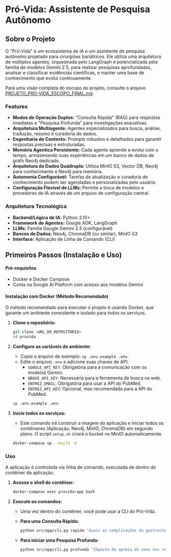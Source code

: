 # **Pró-Vida: Assistente de Pesquisa Autônomo**

## **Sobre o Projeto**

O "Pró-Vida" é um ecossistema de IA e um assistente de pesquisa autônomo projetado para cirurgiões bariátricos. Ele utiliza uma arquitetura de múltiplos agentes, orquestrada pelo LangGraph e potencializada pela família de modelos Gemini 2.5, para realizar pesquisas aprofundadas, analisar e classificar evidências científicas, e manter uma base de conhecimento que evolui continuamente.

Para uma visão completa do escopo do projeto, consulte o arquivo [PROJETO_PRO-VIDA_ESCOPO_FINAL.md](PROJETO_PRO-VIDA_ESCOPO_FINAL.md).

### **Features**

* **Modos de Operação Duplos:** "Consulta Rápida" (RAG) para respostas imediatas e "Pesquisa Profunda" para investigações exaustivas.
* **Arquitetura Multiagente:** Agentes especializados para busca, análise, tradução, resumo e curadoria de dados.
* **Engenharia de Contexto:** Prompts robustos e detalhados para garantir respostas precisas e estruturadas.
* **Memória Agentica Persistente:** Cada agente aprende e evolui com o tempo, armazenando suas experiências em um banco de dados de grafo Neo4j dedicado.
* **Arquitetura de Dados Quádrupla:** Utiliza MinIO S3, Vector DB, Neo4j para conhecimento e Neo4j para memória.
* **Autonomia Configurável:** Tarefas de atualização e curadoria de conhecimento podem ser agendadas e personalizadas pelo usuário.
* **Configuração Flexível de LLMs:** Permite a troca de modelos e provedores de IA através de um arquivo de configuração central.

### **Arquitetura Tecnológica**

* **Backend/Lógica de IA:** Python 3.10+
* **Framework de Agentes:** Google ADK, LangGraph
* **LLMs:** Família Google Gemini 2.5 (configurável)
* **Bancos de Dados:** Neo4j, ChromaDB (ou similar), MinIO S3
* **Interface:** Aplicação de Linha de Comando (CLI)

## **Primeiros Passos (Instalação e Uso)**

#### **Pré-requisitos**

* Docker e Docker Compose
* Conta na Google AI Platform com acesso aos modelos Gemini

#### **Instalação com Docker (Método Recomendado)**

O método recomendado para executar o projeto é usando Docker, que garante um ambiente consistente e isolado para todos os serviços.

1. **Clone o repositório:**
   ```bash
   git clone <URL_DO_REPOSITORIO>
   cd provida
   ```

2. **Configure as variáveis de ambiente:**
   - Copie o arquivo de exemplo: `cp .env.example .env`.
   - Edite o arquivo `.env` e adicione suas chaves de API.
     - `GOOGLE_API_KEY`: Obrigatória para a comunicação com os modelos Gemini.
     - `BRAVE_API_KEY`: Necessária para a ferramenta de busca na web.
     - `ENTREZ_EMAIL`: Obrigatória para usar a API do PubMed.
     - `ENTREZ_API_KEY`: Opcional, mas recomendada para a API do PubMed.
   ```bash
   cp .env.example .env
   ```

3. **Inicie todos os serviços:**
   - Este comando irá construir a imagem da aplicação e iniciar todos os contêineres (Aplicação, Neo4j, MinIO, ChromaDB) em segundo plano. O script `setup.sh` criará o bucket no MinIO automaticamente.
   ```bash
   docker-compose up --build -d
   ```

### **Uso**

A aplicação é controlada via linha de comando, executada de dentro do contêiner da aplicação.

1. **Acesse o shell do contêiner:**
   ```bash
   docker-compose exec provida-app bash
   ```

2. **Execute os comandos:**
   - Uma vez dentro do contêiner, você pode usar a CLI do Pró-Vida.

   * **Para uma Consulta Rápida:**
     ```bash
     python src/app/cli.py rapida "Quais as complicações da gastrectomia vertical?"
     ```

   * **Para iniciar uma Pesquisa Profunda:**
     ```bash
     python src/app/cli.py profunda "Impacto da apneia do sono nos resultados da cirurgia bariátrica"
     ```
